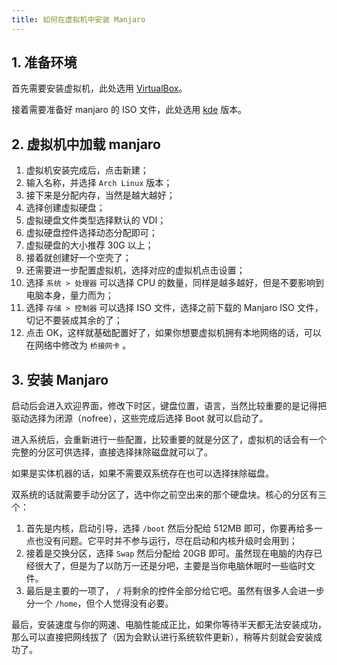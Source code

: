 ```yaml
---
title: 如何在虚拟机中安装 Manjaro
---
```


## 1. 准备环境

首先需要安装虚拟机，此处选用 [VirtualBox](https://www.virtualbox.org/wiki/Downloads)。

接着需要准备好 manjaro 的 ISO 文件，此处选用 [kde](https://manjaro.org/download/kde/) 版本。



## 2. 虚拟机中加载 manjaro

1. 虚拟机安装完成后，点击新建；
2. 输入名称，并选择 `Arch Linux` 版本；
3. 接下来是分配内存，当然是越大越好；
4. 选择创建虚拟硬盘；
5. 虚拟硬盘文件类型选择默认的 VDI；
6. 虚拟硬盘控件选择动态分配即可；
7. 虚拟硬盘的大小推荐 30G 以上；
8. 接着就创建好一个空壳了；
9. 还需要进一步配置虚拟机，选择对应的虚拟机点击设置；
10. 选择 `系统 > 处理器` 可以选择 CPU 的数量，同样是越多越好，但是不要影响到电脑本身，量力而为；
11. 选择 `存储 > 控制器` 可以选择 ISO 文件，选择之前下载的 Manjaro ISO 文件，切记不要装成其余的了；
12. 点击 OK，这样就基础配置好了，如果你想要虚拟机拥有本地网络的话，可以在网络中修改为 `桥接网卡` 。



## 3. 安装 Manjaro

启动后会进入欢迎界面，修改下时区，键盘位置，语言，当然比较重要的是记得把驱动选择为闭源（nofree），这些完成后选择 Boot 就可以启动了。

进入系统后，会重新进行一些配置，比较重要的就是分区了，虚拟机的话会有一个完整的分区可供选择，直接选择抹除磁盘就可以了。

如果是实体机器的话，如果不需要双系统存在也可以选择抹除磁盘。

双系统的话就需要手动分区了，选中你之前空出来的那个硬盘块。核心的分区有三个：

1. 首先是内核，启动引导，选择 `/boot` 然后分配给 512MB 即可，你要再给多一点也没有问题。它平时并不参与运行，尽在启动和内核升级时会用到；
2. 接着是交换分区，选择 `Swap` 然后分配给 20GB 即可。虽然现在电脑的内存已经很大了，但是为了以防万一还是分吧，主要是当你电脑休眠时一些临时文件。
3. 最后是主要的一项了， `/` 将剩余的控件全部分给它吧。虽然有很多人会进一步分一个 `/home`，但个人觉得没有必要。

最后，安装速度与你的网速、电脑性能成正比，如果你等待半天都无法安装成功，那么可以直接把网线拔了（因为会默认进行系统软件更新），稍等片刻就会安装成功了。

